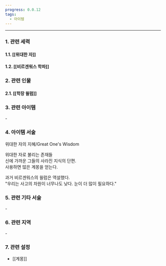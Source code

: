 ```yaml
---
progress: 0.0.12
tags:
  - 아이템
---
```

---
### 1. 관련 세력 
#### 1.1. [[위대한 자]]
#### 1.2. [[비르겐워스 학파]]

### 2. 관련 인물
#### 2.1. [[학장 윌럼]]

### 3. 관련 아이템
\-

### 4. 아이템 서술
위대한 자의 지혜/Great One's Wisdom

위대한 자로 불리는 존재들  
신에 가까운 그들의 사라진 지식의 단편.  
사용하면 많은 계몽을 얻는다.  
  
과거 비르겐워스의 윌럼은 역설했다.  
"우리는 사고의 차원이 너무나도 낮다. 눈이 더 많이 필요하다."

### 5. 관련 기타 서술
\-

### 6. 관련 지역
\-

### 7. 관련 설정
- [[계몽]]